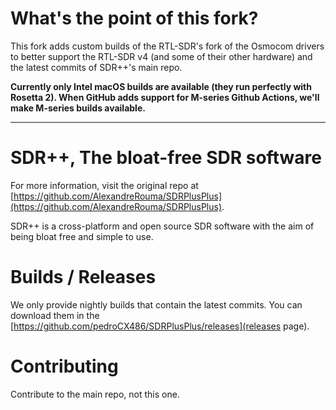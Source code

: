 # What's the point of this fork?
 
This fork adds custom builds of the RTL-SDR's fork of the Osmocom drivers to better support the RTL-SDR v4 (and some of their other hardware) and the latest commits of SDR++'s main repo.

**Currently only Intel macOS builds are available (they run perfectly with Rosetta 2). When GitHub adds support for M-series Github Actions, we'll make M-series builds available.**

--------------

# SDR++, The bloat-free SDR software  

For more information, visit the original repo at [https://github.com/AlexandreRouma/SDRPlusPlus](https://github.com/AlexandreRouma/SDRPlusPlus).

SDR++ is a cross-platform and open source SDR software with the aim of being bloat free and simple to use.

# Builds / Releases

We only provide nightly builds that contain the latest commits. You can download them in the [https://github.com/pedroCX486/SDRPlusPlus/releases](releases page).

# Contributing

Contribute to the main repo, not this one.
